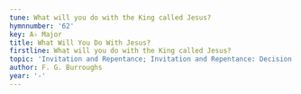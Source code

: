 ```yaml
---
tune: What will you do with the King called Jesus?
hymnnumber: '62'
key: A♭ Major
title: What Will You Do With Jesus?
firstline: What will you do with the King called Jesus?
topic: 'Invitation and Repentance; Invitation and Repentance: Decision Day'
author: F. G. Burroughs
year: '-'
---
```

